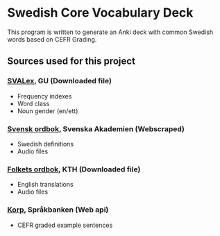# Swedish Core Vocabulary Deck

This program is written to generate an Anki deck with common Swedish words based on CEFR Grading.

## Sources used for this project

### [SVALex](http://cental.uclouvain.be/svalex/), GU (Downloaded file)
- Frequency indexes
- Word class
- Noun gender (en/ett)

### [Svensk ordbok](https://svenska.se/so/), Svenska Akademien (Webscraped)
- Swedish definitions
- Audio files

### [Folkets ordbok](https://folkets-lexikon.csc.kth.se/folkets/), KTH (Downloaded file)
- English translations
- Audio files

### [Korp](https://spraakbanken.gu.se/korp/), Språkbanken (Web api)
- CEFR graded example sentences
